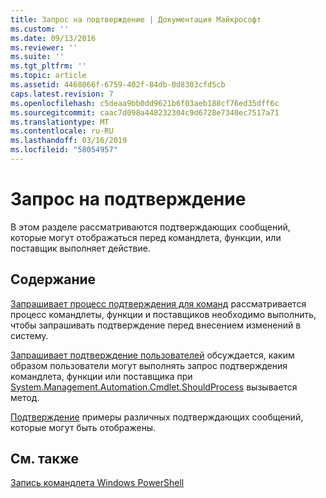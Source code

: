 ```yaml
---
title: Запрос на подтверждение | Документация Майкрософт
ms.custom: ''
ms.date: 09/13/2016
ms.reviewer: ''
ms.suite: ''
ms.tgt_pltfrm: ''
ms.topic: article
ms.assetid: 4468066f-6759-402f-84db-0d8303cfd5cb
caps.latest.revision: 7
ms.openlocfilehash: c5deaa9bb0dd9621b6f03aeb188cf76ed35dff6c
ms.sourcegitcommit: caac7d098a448232304c9d6728e7340ec7517a71
ms.translationtype: MT
ms.contentlocale: ru-RU
ms.lasthandoff: 03/16/2019
ms.locfileid: "58054957"
---
```

# <a name="requesting-confirmation"></a>Запрос на подтверждение

В этом разделе рассматриваются подтверждающих сообщений, которые могут отображаться перед командлета, функции, или поставщик выполняет действие.

## <a name="in-this-section"></a>Содержание

[Запрашивает процесс подтверждения для команд](./requesting-confirmation-from-cmdlets.md) рассматривается процесс командлеты, функции и поставщиков необходимо выполнить, чтобы запрашивать подтверждение перед внесением изменений в систему.

[Запрашивает подтверждение пользователей](./users-requesting-confirmation.md) обсуждается, каким образом пользователи могут выполнять запрос подтверждения командлета, функции или поставщика при [System.Management.Automation.Cmdlet.ShouldProcess](/dotnet/api/System.Management.Automation.Cmdlet.ShouldProcess) вызывается метод.

[Подтверждение](./confirmation-messages.md) примеры различных подтверждающих сообщений, которые могут быть отображены.

## <a name="see-also"></a>См. также

[Запись командлета Windows PowerShell](./writing-a-windows-powershell-cmdlet.md)
